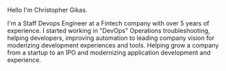 Hello I'm Christopher Gikas.

I'm a Staff Devops Engineer at a Fintech company with over 5 years of experience. I started working in "DevOps" Operations troubleshooting, helping developers, improving automation to leading company vision for moderizing development experiences and tools. Helping grow a company from a startup to an IPO and modernizing application development and experience.
